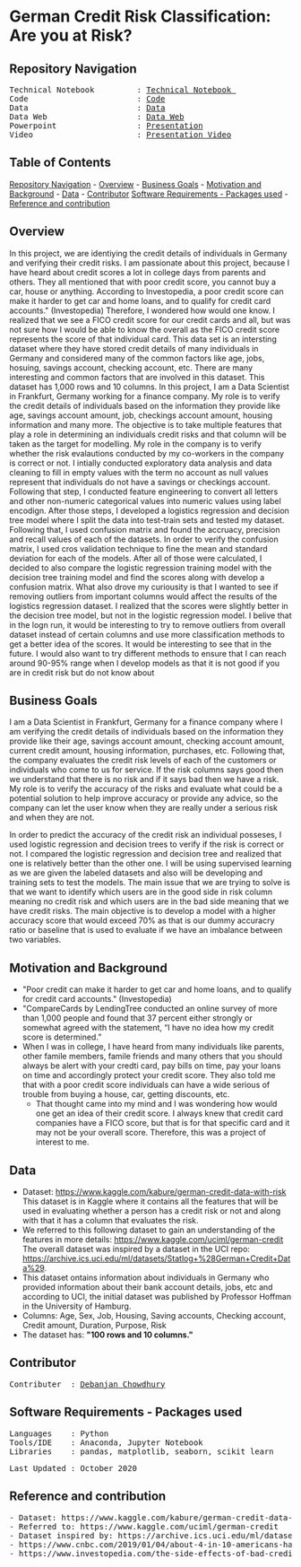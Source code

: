 # German Credit Risk Classification: Are you at Risk?

## Repository Navigation
<pre>
Technical Notebook         : <a href=https://github.com/Debanjan-C/German_Credit/blob/main/Notebooks/Technical_Notebook.ipynb>Technical Notebook </a>
Code                       : <a href=https://github.com/Debanjan-C/German_Credit/blob/main/Notebooks/Code.ipynb>Code</a>
Data                       : <a href=https://github.com/Debanjan-C/German_Credit/blob/main/data/german_credit_data.csv>Data</a>
Data Web                   : <a href=https://www.kaggle.com/kabure/german-credit-data-with-risk>Data Web</a>
Powerpoint                 : <a href=https://github.com/Debanjan-C/German_Credit/blob/main/Presentation/Project_Presentation.pdf>Presentation</a>
Video                      : <a href=>Presentation Video</a>
</pre>

## Table of Contents
[Repository Navigation](https://github.com/Debanjan-C/German_Credit#repository-navigation) -
[Overview](https://github.com/Debanjan-C/German_Credit#overview) -
[Business Goals](https://github.com/Debanjan-C/German_Credit#business-goals) -
[Motivation and Background](https://github.com/Debanjan-C/German_Credit#motivation-and-background) -
[Data](https://github.com/Debanjan-C/German_Credit#data) -
[Contributor](https://github.com/Debanjan-C/German_Credit#contributor)
[Software Requirements - Packages used](https://github.com/Debanjan-C/German_Credit#software-requirements---packages-used) -
[Reference and contribution](https://github.com/Debanjan-C/German_Credit#reference-and-contribution)

## Overview
In this project, we are identiying the credit details of individuals in Germany and verifying their credit risks. I am passionate about this project, because I have heard about credit scores a lot in college days from parents and others. They all mentioned that with poor credit score, you cannot buy a car, house or anything. According to Investopedia, a poor credit score can make it harder to get car and home loans, and to qualify for credit card accounts." (Investopedia) Therefore, I wondered how would one know. I realized that we see a FICO credit score for our credit cards and all, but was not sure how I would be able to know the overall as the FICO credit score represents the score of that individual card. This data set is an intersting dataset where they have stored credit details of many individuals in Germany and considered many of the common factors like age, jobs, hosuing, savings account, checking account, etc. There are many interesting and common factors that are involved in this dataset. This dataset has 1,000 rows and 10 columns. In this project, I am a Data Scientist in Frankfurt, Germany working for a finance company. My role is to verify the credit details of individuals based on the information they provide like age, savings account amount, job, checkings account amount, housing information and many more. The objective is to take multiple features that play a role in determining an individuals credit risks and that column will be taken as the target for modelling. My role in the company is to verify whether the risk evalautions conducted by my co-workers in the company is correct or not. I intially conducted exploratory data analysis and data cleaning to fill in empty values with the term no account as null values represent that individuals do not have a savings or checkings account. Following that step, I conducted feature engineering to convert all letters and other non-numeric categorical values into numeric values using label encodign.  After those steps, I developed a logistics regression and decision tree model where I split the data into test-train sets and tested my dataset. Following that, I used confusion matrix and found the accruacy, precision and recall values of each of the datasets. In order to verify the confusion matrix, I used cros validation technique to fine the mean and standard deviation for each of the models. After all of those were calculated, I decided to also compare the logistic regression training model with the decision tree training model and find the scores along with develop a confusion matrix. What also drove my curiousity is that I wanted to see if removing outliers from important columns would affect the results of the logistics regression dataset. I realized that the scores were slightly better in the decision tree model, but not in the logistic regression model. I belive that in the logn run, it would be interesting to try to remove outliers from overall dataset instead of certain columns and use more classification methods to get a better idea of the scores. It would be interesting to see that in the future. I would also want to try different methods to ensure that I can reach around 90-95% range when I develop models as that it is not good if you are in credit risk but do not know about

## Business Goals
I am a Data Scientist in Frankfurt, Germany for a finance company where I am verifying the credit details of individuals based on the information they provide like their age, savings account amount, checking account amount, current credit amount, housing information, purchases, etc. Following that, the company evaluates the credit risk levels of each of the customers or individuals who come to us for service. If the risk columns says good then we understand that there is no risk and if it says bad then we have a risk. My role is to verify the accuracy of the risks and evaluate what could be a potential solution to help improve accuracy or provide any advice, so the company can let the user know when they are really under a serious risk and when they are not.

In order to predict the accuracy of the credit risk an individual posseses, I used logistic regression and decision trees to verify if the risk is correct or not. I compared the logistic regression and decision tree and realized that one is relatively better than the other one. I will be using supervised learning as we are given the labeled datasets and also will be developing 
and training sets to test the models. The main issue that we are trying to solve is that we want to identify which users are in the good side in risk column meaning no credit risk and which users are in the bad side meaning that we have credit risks. The main objective is to develop a model with a higher accuracy score that would exceed 70% as that is our dummy accuracry ratio or baseline that is used to evaluate if we have an imbalance between two variables. 

## Motivation and Background
- "Poor credit can make it harder to get car and home loans, and to qualify for credit card accounts." (Investopedia) 
- "CompareCards by LendingTree conducted an online survey of more than 1,000 people and found that 37 percent either strongly or somewhat agreed with the statement, “I have no idea how my credit score is determined.”
- When I was in college, I have heard from many individuals like parents, other famile members, famile friends and many others that you should always be alert with your credti card, pay bills on time, pay your loans on time and accordingly protect your credit score. They also told me that with a poor credit score individuals can have a wide serious of trouble from buying a house, car, getting discounts, etc. 
  - That thought came into my mind and I was wondering how would one get an idea of their credit score. I always knew that credit card companies have a FICO score, but that is for that specific card and it may not be your overall score. Therefore, this was a project of interest to me. 

## Data
- Dataset: https://www.kaggle.com/kabure/german-credit-data-with-risk This dataset is in Kaggle where it contains all the features that will be used in evaluating whether a person has a credit risk or not and along with that it has a column that evaluates the risk. 
- We referred to this following dataset to gain an understanding of the features in more details: https://www.kaggle.com/uciml/german-credit The overall dataset was inspired by a dataset in the UCI repo: https://archive.ics.uci.edu/ml/datasets/Statlog+%28German+Credit+Data%29. 
- This dataset ontains information about individuals in Germany who provided information about their bank account details, jobs, etc and according to UCI, the initial dataset was published by Professor Hoffman in the University of Hamburg.
- Columns: Age, Sex, Job, Housing, Saving accounts, Checking account, Credit amount, Duration, Purpose, Risk
- The dataset has: **"100 rows and 10 columns."**


##  Contributor
<pre>
Contributer  : <a href=https://github.com/Debanjan-C>Debanjan Chowdhury</a>
</pre>

##  Software Requirements - Packages used
<pre>
Languages    : Python
Tools/IDE    : Anaconda, Jupyter Notebook
Libraries    : pandas, matplotlib, seaborn, scikit learn
</pre>

<pre>
Last Updated : October 2020
</pre>

## Reference and contribution
<pre>
- Dataset: https://www.kaggle.com/kabure/german-credit-data-with-risk.
- Referred to: https://www.kaggle.com/uciml/german-credit
- Dataset inspired by: https://archive.ics.uci.edu/ml/datasets/Statlog+%28German+Credit+Data%29.
- https://www.cnbc.com/2019/01/04/about-4-in-10-americans-have-no-idea-how-credit-scores-are-determined.html
- https://www.investopedia.com/the-side-effects-of-bad-credit-4769783#:~:text=Poor%20credit%20can%20make%20it,%2C%20renter's%2C%20and%20homeowner's%20insurance.
</pre>
